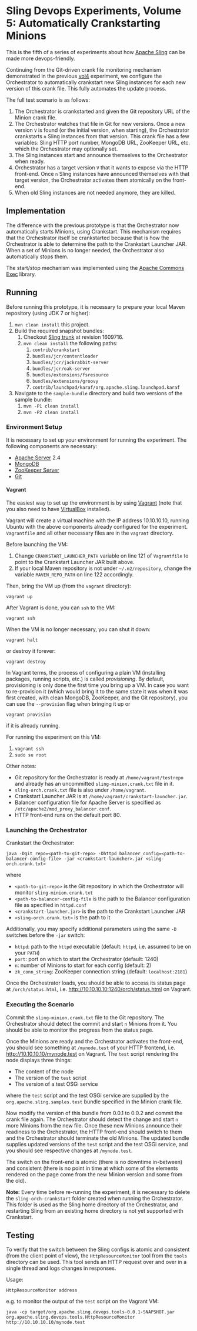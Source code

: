 Sling Devops Experiments, Volume 5: Automatically Crankstarting Minions
=======================================================================

This is the fifth of a series of experiments about how [Apache Sling](http://sling.apache.org) can be made more devops-friendly.
 
Continuing from the Git-driven crank file monitoring mechanism demonstrated in the previous [vol4](../../tree/vol4) experiment, we configure the Orchestrator to automatically crankstart new Sling instances for each new version of this crank file. This fully automates the update process.

The full test scenario is as follows:

1. The Orchestrator is crankstarted and given the Git repository URL of the Minion crank file.
1. The Orchestrator watches that file in Git for new versions. Once a new version `V` is found (or the initial version, when starting), the Orchestrator crankstarts `n` Sling instances from that version. This crank file has a few variables: Sling HTTP port number, MongoDB URL, ZooKeeper URL, etc. which the Orchestrator may optionally set.
1. The Sling instances start and announce themselves to the Orchestrator when ready.
1. Orchestrator has a target version `V` that it wants to expose via the HTTP front-end. Once `n` Sling instances have announced themselves with that target version, the Orchestrator activates them atomically on the front-end.
1. When old Sling instances are not needed anymore, they are killed.

Implementation
--------------

The difference with the previous prototype is that the Orchestrator now automatically starts Minions, using Crankstart. This mechanism requires that the Orchestrator itself  be crankstarted because that is how the Orchestrator is able to determine the path to the Crankstart Launcher JAR. When a set of Minions is no longer needed, the Orchestrator also automatically stops them.

The start/stop mechanism was implemented using the [Apache Commons Exec](http://commons.apache.org/exec) library.

Running
-------

Before running this prototype, it is necessary to prepare your local Maven repository (using JDK 7 or higher):

1. `mvn clean install` this project.
1. Build the required snapshot bundles:
	1. Checkout [Sling trunk](http://svn.apache.org/repos/asf/sling/trunk/) at revision 1609716.
	1. `mvn clean install` the following paths:
		1. `contrib/crankstart`
		1. `bundles/jcr/contentloader`
		1. `bundles/jcr/jackrabbit-server`
		1. `bundles/jcr/oak-server`
		1. `bundles/extensions/fsresource`
		1. `bundles/extensions/groovy`
		1. `contrib/launchpad/karaf/org.apache.sling.launchpad.karaf`
1. Navigate to the `sample-bundle` directory and build two versions of the sample bundle:
	1. `mvn -P1 clean install`
	1. `mvn -P2 clean install`

### Environment Setup

It is necessary to set up your environment for running the experiment. The following components are necessary:

* [Apache Server](http://httpd.apache.org/) 2.4
* [MongoDB](https://www.mongodb.org/)
* [ZooKeeper Server](http://zookeeper.apache.org/)
* [Git](http://git-scm.com/)

#### Vagrant

The easiest way to set up the environment is by using [Vagrant](http://www.vagrantup.com/) (note that you also need to have [VirtualBox](https://www.virtualbox.org/) installed).

Vagrant will create a virtual machine with the IP address 10.10.10.10, running Ubuntu with the above components already configured for the experiment. `Vagrantfile` and all other necessary files are in the `vagrant` directory.

Before launching the VM:

1. Change `CRANKSTART_LAUNCHER_PATH` variable on line 121 of `Vagrantfile` to point to the Crankstart Launcher JAR built above.
1. If your local Maven repository is not under `~/.m2/repository`, change the variable `MAVEN_REPO_PATH` on line 122 accordingly.

Then, bring the VM up (from the `vagrant` directory):

```
vagrant up
```

After Vagrant is done, you can `ssh` to the VM:

```
vagrant ssh
```

When the VM is no longer necessary, you can shut it down:

```
vagrant halt
```

or destroy it forever:

```
vagrant destroy
```

In Vagrant terms, the process of configuring a plain VM (installing packages, running scripts, etc.) is called *provisioning*. By default, provisioning is only done the first time you bring up a VM. In case you want to re-provision it (which would bring it to the same state it was when it was first created, with clean MongoDB, ZooKeeper, and the Git repository), you can use the `--provision` flag when bringing it up or

```
vagrant provision
```

if it is already running.

For running the experiment on this VM:

1. `vagrant ssh`
1. `sudo su root`

Other notes:

* Git repository for the Orchestrator is ready at `/home/vagrant/testrepo` and already has an uncommitted `sling-minion.crank.txt` file in it.
* `sling-orch.crank.txt` file is also under `/home/vagrant`.
* Crankstart Launcher JAR is at `/home/vagrant/crankstart-launcher.jar`.
* Balancer configuration file for Apache Server is specified as `/etc/apache2/mod_proxy_balancer.conf`.
* HTTP front-end runs on the default port 80.

### Launching the Orchestrator

Crankstart the Orchestrator:

```
java -Dgit_repo=<path-to-git-repo> -Dhttpd_balancer_config=<path-to-balancer-config-file> -jar <crankstart-launcher>.jar <sling-orch.crank.txt>
```

where

* `<path-to-git-repo>` is the Git repository in which the Orchestrator will monitor `sling-minion.crank.txt`
* `<path-to-balancer-config-file` is the path to the Balancer configuration file as specified in `httpd.conf`
* `<crankstart-launcher.jar>` is the path to the Crankstart Launcher JAR
* `<sling-orch.crank.txt>` is the path to it

Additionally, you may specify additional parameters using the same `-D` switches before the `-jar` switch:

* `httpd`: path to the `httpd` executable (default: `httpd`, i.e. assumed to be on your `PATH`)
* `port`: port on which to start the Orchestrator (default: 1240)
* `n`: number of Minions to start for each config (default: 2)
* `zk_conn_string`: ZooKeeper connection string (default: `localhost:2181`)

Once the Orchestrator loads, you should be able to access its status page at `/orch/status.html`, i.e. <http://10.10.10.10:1240/orch/status.html> on Vagrant.

### Executing the Scenario

Commit the `sling-minion.crank.txt` file to the Git repository. The Orchestrator should detect the commit and start `n` Minions from it. You should be able to monitor the progress from the status page.

Once the Minions are ready and the Orchestrator activates the front-end, you should see something at `/mynode.test` of your HTTP frontend, i.e. <http://10.10.10.10/mynode.test> on Vagrant. The `test` script rendering the node displays three things:

* The content of the node
* The version of the `test` script
* The version of a test OSGi service

where the `test` script and the test OSGi service are supplied by the `org.apache.sling.samples.test` bundle specified in the Minion crank file.

Now modify the version of this bundle from 0.0.1 to 0.0.2 and commit the crank file again. The Orchestrator should detect the change and start `n` more Minions from the new file. Once these new Minions announce their readiness to the Orchestrator, the HTTP front-end should switch to them and the Orchestrator should terminate the old Minions. The updated bundle supplies updated versions of the `test` script and the test OSGi service, and you should see respective changes at `/mynode.test`.

The switch on the front-end is atomic (there is no downtime in-between) and consistent (there is no point in time at which some of the elements rendered on the page come from the new Minion version and some from the old).

**Note:** Every time before re-running the experiment, it is necessary to delete the `sling-orch-crankstart` folder created when running the Orchestrator. This folder is used as the Sling home directory of the Orchestrator, and restarting Sling from an existing home directory is not yet supported with Crankstart.

Testing
-------

To verify that the switch between the Sling configs is atomic and consistent (from the client point of view), the `HttpResourceMonitor` tool from the `tools` directory can be used. This tool sends an HTTP request over and over in a single thread and logs changes in responses.

Usage:

```
HttpResourceMonitor address
```

e.g. to monitor the output of the `test` script on the Vagrant VM:

```
java -cp target/org.apache.sling.devops.tools-0.0.1-SNAPSHOT.jar org.apache.sling.devops.tools.HttpResourceMonitor http://10.10.10.10/mynode.test
```
